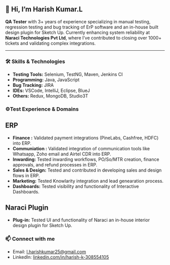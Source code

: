 
## 👋 Hi, I’m Harish Kumar.L

**QA Tester** with 3+ years of experience specializing in manual testing, regression testing and bug tracking of ErP software and an in-house built design plugin for Sketch Up.
Currently enhancing system reliability at **Naraci Technologies Pvt Ltd**, where I’ve contributed to closing over 1000+ tickets and validating complex integrations.

---

### 🛠 Skills & Technologies

* **Testing Tools:** Selenium, TestNG, Maven, Jenkins CI
* **Programming:** Java, JavaScript
* **Bug Tracking:** JIRA
* **IDEs:** VSCode, IntelliJ, Eclipse, BlueJ
* **Others:** Redux, MongoDB, Studio3T


### ⚙️Test Experience & Domains
## ERP
* **Finance :** Validated payment integrations (PineLabs, Cashfree, HDFC) into ERP.
* **Communiation :** Validated integration of communication tools like Whatsapp, Zoho email and Airtel CDR into ERP.
* **Inwarding:** Tested inwarding workflows, PO/So/MTR creation, finance approvals, and refund processes in ERP.
* **Sales & Design:** Tested and contributed in developing sales and design flows in ERP.
* **Marketing:** Tested Knowlarity integration and lead genearation process.
* **Dashboards:** Tested visibility and functionality of Interactive Dashboards.
## Naraci Plugin
* **Plug-in:** Tested UI and functionality of Naraci an in-house interior design plugin for Sketch Up.
  

### 📫 Connect with me

* Email: [l.harishkumar25@gmail.com](mailto:l.harishkumar25@gmail.com)
* LinkedIn: [linkedin.com/in/harish-k-308554105](https://linkedin.com/in/harish-k-308554105)

